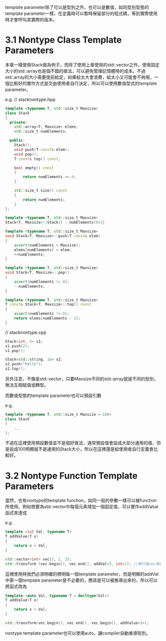 template parameter除了可以是型別之外，也可以是數值，如同型別型態的template parameter一樣，在定義時可以暫時保留部分的程式碼，等到實際使用時才會呼叫其實際的版本。

# 3.1 Nontype Class Template Parameters
本章一樣使用Stack做為例子，而除了使用上章使用的std::vector之外，使用固定大小的std::array也是個不錯的做法，可以避免管理記憶體時的成本。不過std::array的大小需要提前給定，如果給太大會浪費，給太小又可能會不夠用，一個比較好的實作方式是交由使用者自行決定，所以可以使用數值型式的template parameter。

e.g.
// stacknontype.hpp
```cpp
template <typename T, std::size_t Maxsize>
class Stack
{
  private:
    std::array<T, Maxsize> elems;
    std::size_t numElements;

  public:
    Stack();
    void push(T const& elem);
    void pop();
    T const& top() const;

    bool empty() const
    {
        return numElements == 0;
    }

    std::size_t size() const
    {
        return numElements; 
    }
};

template <typename T, std::size_t Maxsize>
Stack<T, Maxsize>::Stack() : numElements(0){}

template <typename T, std::size_t Maxsize>
void Stack<T, Maxsize>::push(T const& elem)
{
    assert(numElements < Maxsize);
    elems[numElements] = elem;
    ++numElements;
}

template <typename T, std::size_t Maxsize>
void Stack<T, Maxsize>::pop()
{
    assert(numElements != 0);
    --numElements;
}

template <typename T, std::size_t Maxsize>
T const& Stack<T, Maxsize>::top() const
{
    assert(numElements != 0);
    return elems[numElements - 1];
}
```

// stacknontype.cpp
```cpp
Stack<int, 5> s1;
s1.push(2);
s1.pop();

Stack<std::string, 10> s2;
s2.push("hello");
s2.top();
```

另外注意，不像是std::vector，只要Maxsize不同的std::array就是不同的型別，無法互相賦值或轉型。

而數值型態的template parameter也可以預設引數

e.g.
```cpp
template <typename T, std::size_t Maxsize = 100>
class Stack
{
    ...
};
```

不過在這裡使用預設數值並不是個好做法，通常預設值會設成大部分通用的值，但是設成100明顯就不是通用的Stack大小，所以在這裡還是給使用者自行定義會比較好。

# 3.2 Nontype Function Template Parameters
當然，也有nontype的template function，如同一般的參數一樣可以被function所使用。例如想要為std::vector中每個元素增加一個固定值，可以實作addValue函式來達成

e.g.
```cpp
template <int Val, typename T>
T addValue(T x)
{
    return x + Val;
}

std::vector<int> vec{1, 2, 3};
std::transform (vec.begin(), vec.end(), addVal<3, int>)); //執行後vec為{4, 5, 6}
```

這裡使用時我們必須明確的標明每一個template parameter，但是明顯的addVal中第一個template parameter是不必要的，應該是可以被推導出來的，所以可以將函式改為

```cpp
template <auto Val, typename T = decltype(Val)>
T addValue(T x)
{
    return x + Val;
}

std::transform(vec.begin(), vec.end(), vec.begin(), addValue<3>);
```

nontype template parameter也可以使用auto，讓compiler自動推導型別。

